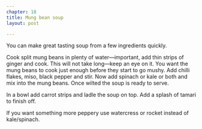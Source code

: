 ```yaml
---
chapter: 18
title: Mung bean soup
layout: post

---
```

You can make great tasting soup from a few ingredients quickly.

Cook split mung beans in plenty of water—important, add thin strips of ginger and cook. This will not take long—keep an eye on it. You want the mung beans to cook just enough before they start to go mushy. Add chilli flakes, miso, black pepper and stir. Now add spinach or kale or both and mix into the mung beans. Once wilted the soup is ready to serve.

In a bowl add carrot strips and ladle the soup on top. Add a splash of tamari to finish off.

If you want something more peppery use watercress or rocket instead of kale/spinach.